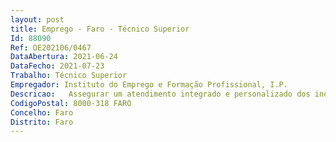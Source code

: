 ```yaml
--- 
layout: post
title: Emprego - Faro - Técnico Superior
Id: 88090
Ref: OE202106/0467
DataAbertura: 2021-06-24
DataFecho: 2021-07-23
Trabalho: Técnico Superior
Empregador: Instituto do Emprego e Formação Profissional, I.P.
Descricao:   Assegurar um atendimento integrado e personalizado dos indivíduos e entidades utentes do Centro, propiciando o apoio técnico mais adequado ao encaminhamento das solicitações que lhe sejam colocadas   Potenciar o ajustamento entre a procura e a oferta de emprego, nomeadamente através do tratamento das ofertas de emprego, seleção e recrutamento dos candidatos a emprego   Promover, apoiar e acompanhar a divulgação e execução dos programas de emprego, formação profissional e reabilitação profissional   Dinamização de sessões coletivas de natureza diversa   Gestão de programas e medidas de apoio ao emprego   Análise, prospeção e caracterização do mercado de trabalho existente nos concelhos de Faro, Olhão e S. Brás de Alportel.
CodigoPostal: 8000-318 FARO
Concelho: Faro
Distrito: Faro
--- 
```


